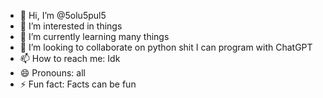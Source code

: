 - 👋 Hi, I’m @5olu5pul5
- 👀 I’m interested in things
- 🌱 I’m currently learning many things
- 💞️ I’m looking to collaborate on python shit I can program with ChatGPT
- 📫 How to reach me: Idk
- 😄 Pronouns: all
- ⚡ Fun fact: Facts can be fun
                                                                  
                   
                                                                                   
                                                   
<!---
5olu5pul5/5olu5pul5 is a ✨ special ✨ repository because its `README.md` (this file) appears on your GitHub profile.
You can click the Preview link to take a look at your changes.
--->
